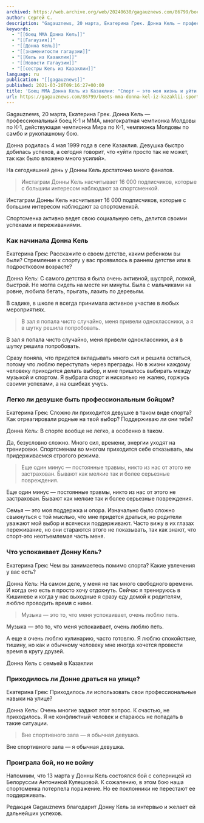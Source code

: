 ```yaml
---
archived: https://web.archive.org/web/20240630/gagauznews.com/86799/boets-mma-donna-kel-iz-kazaklii-sport-eto-moya-zhizn-i-ujti-iz-nego-ne-prosto.html
author: Сергей С.
description: "Gagauznews, 20 марта, Екатерина Грек. Донна Кель — профессиональный боец К-1 и ММА, многократная чемпионка Молдовы по К-1, действующая чемпионка Мира по К-1, чемпионка Молдовы по самбо и рукопашному бою. Донна родилась 4 мая 1999 года в селе Казаклия. Девушка быстро добилась успехов, а сегодня говорит, что «уйти просто так не может, так как было вложено много усилий». На сегодняшний день у Донны Кель достаточно много фанатов. Инстаграм Донны Кель насчитывает 16 000 подписчиков, которые с большим интересом наблюдают за спортсменкой. Спортсменка активно ведет свою социальную сеть, делится своими успехами и переживаниями. Как начинала Донна Кель Екатерина Грек: Расскажите о […]"
keywords:
  - "[[боец MMA Донна Кель]]"
  - "[[Гагаузия]]"
  - "[[Донна Кель]]"
  - "[[знаменитости гагаузии]]"
  - "[[Кель из Казаклии]]"
  - "[[Новости Гагаузии]]"
  - "[[сестры Кель из Казаклии]]"
language: ru
publication: "[[gagauznews]]"
published: 2021-03-20T09:16:27+00:00
title: 'Боец MMA Донна Кель из Казаклии: "Спорт – это моя жизнь и уйти из него не просто"'
url: https://gagauznews.com/86799/boets-mma-donna-kel-iz-kazaklii-sport-eto-moya-zhizn-i-ujti-iz-nego-ne-prosto.html
---
```


Gagauznews, 20 марта, Екатерина Грек. Донна Кель — профессиональный боец К-1 и ММА, многократная чемпионка Молдовы по К-1, действующая чемпионка Мира по К-1, чемпионка Молдовы по самбо и рукопашному бою.

Донна родилась 4 мая 1999 года в селе Казаклия. Девушка быстро добилась успехов, а сегодня говорит, что «уйти просто так не может, так как было вложено много усилий».

На сегодняшний день у Донны Кель достаточно много фанатов.

> Инстаграм Донны Кель насчитывает 16 000 подписчиков, которые с большим интересом наблюдают за спортсменкой.

Инстаграм Донны Кель насчитывает 16 000 подписчиков, которые с большим интересом наблюдают за спортсменкой.

Спортсменка активно ведет свою социальную сеть, делится своими успехами и переживаниями.

### Как начинала Донна Кель

Екатерина Грек: Расскажите о своем детстве, каким ребенком вы были? Стремление к спорту у вас проявилось в раннем детстве или в подростковом возрасте?

Донна Кель: С самого детства я была очень активной, шустрой, ловкой, быстрой. Не могла сидеть на месте ни минуты. Была с мальчиками на ровне, любила бегать, прыгать, лазить по деревьям.

В садике, в школе я всегда принимала активное участие в любых мероприятиях.

> В зал я попала чисто случайно, меня привели одноклассники, а я в шутку решила попробовать.

В зал я попала чисто случайно, меня привели одноклассники, а я в шутку решила попробовать.

Сразу поняла, что придется вкладывать много сил и решила остаться, потому что люблю переступать через преграды. Но в жизни каждому человеку приходится делать выбор, и мне пришлось выбирать между музыкой и спортом. Я выбрала спорт и нисколько не жалею, горжусь своими успехами, а на ошибках учусь.



### Легко ли девушке быть профессиональным бойцом?

Екатерина Грек: Сложно ли приходится девушке в таком виде спорта? Как отреагировали родные на твой выбор? Поддерживаю ли они тебя?

Донна Кель: В спорте вообще не легко, а особенно в таком.

Да, безусловно сложно. Много сил, времени, энергии уходят на тренировки. Спортсменам во многом приходится себе отказывать, мы придерживаемся строгого режима.

> Еще один минус — постоянные травмы, никто из нас от этого не застрахован. Бывают как мелкие так и более серьезные повреждения.

Еще один минус — постоянные травмы, никто из нас от этого не застрахован. Бывают как мелкие так и более серьезные повреждения.

Семья — это моя поддержка и опора. Изначально было сложно свыкнуться с той мыслью, что мне придется драться, но родители уважают мой выбор и всячески поддерживают. Часто вижу в их глазах переживание, но они стараются этого не показывать, так как знают, что спорт-это неотъемлемая часть меня.

### Что успокаивает Донну Кель?

Екатерина Грек: Чем вы занимаетесь помимо спорта? Какие увлечения у вас есть?

Донна Кель: На самом деле, у меня не так много свободного времени. И когда оно есть я просто хочу отдохнуть. Сейчас я тренируюсь в Кишиневе и когда у нас выходные я сразу еду домой к родителям, люблю проводить время с ними.

> Музыка — это то, что меня успокаивает, очень люблю петь.

Музыка — это то, что меня успокаивает, очень люблю петь.

А еще я очень люблю кулинарию, часто готовлю. Я люблю спокойствие, тишину, но как и обычному человеку мне иногда хочется провести время в кругу друзей.

Донна Кель с семьей в Казаклии

### Приходилось ли Донне драться на улице?

Екатерина Грек: Приходилось ли использовать свои профессиональные навыки на улице?

Донна Кель: Очень многие задают этот вопрос. К счастью, не приходилось. Я не конфликтный человек и стараюсь не попадать в такие ситуации.

> Вне спортивного зала — я обычная девушка.

Вне спортивного зала — я обычная девушка.

### Проиграла бой, но не войну

Напомним, что 13 марта у Донны Кель состоялся бой с соперницей из Белоруссии Антониной Кулешовой. К сожалению, в этом бою наша спортсменка потерпела поражение. Но ее поклонники не перестают ее поддерживать.

Редакция Gagauznews благодарит Донну Кель за интервью и желает ей дальнейших успехов.
